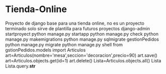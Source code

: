 # Tienda-Online
Proyecto de django base para una tienda online, no es un proyecto terminado solo sirve de plantilla para futuros proyectos
django-admin startproyect <Nombre proyecto>
python manage.py startapp <Nombre app>
python manage.py check <nombreApp>
python manage.py makemigrations
python manage.py sqlmigrate gestionPedidos <version>
python manage.py migrate
python manage.py shell
from gstionPedidos.models import Articulos
art=Articulos(nombre='mesa',seccion='decoracion',precio=90)
art.save()
art=Articulos.objects.get(id=1)
art.delete()
Lista=Articulos.objects.all()
Lista
Lista.query.__str__
